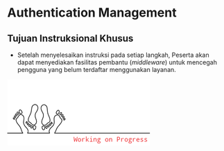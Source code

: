 # Authentication Management

## Tujuan Instruksional Khusus

- Setelah menyelesaikan instruksi pada setiap langkah, Peserta akan dapat menyediakan fasilitas pembantu (*middleware*) untuk mencegah pengguna yang belum terdaftar menggunakan layanan.

![](./images/2021-05-18-01-11-22.png)